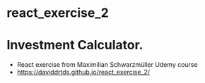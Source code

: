 # react_exercise_2
# Investment Calculator.
- React exercise from Maximilian Schwarzmüller Udemy course
- https://daviddrtds.github.io/react_exercise_2/

